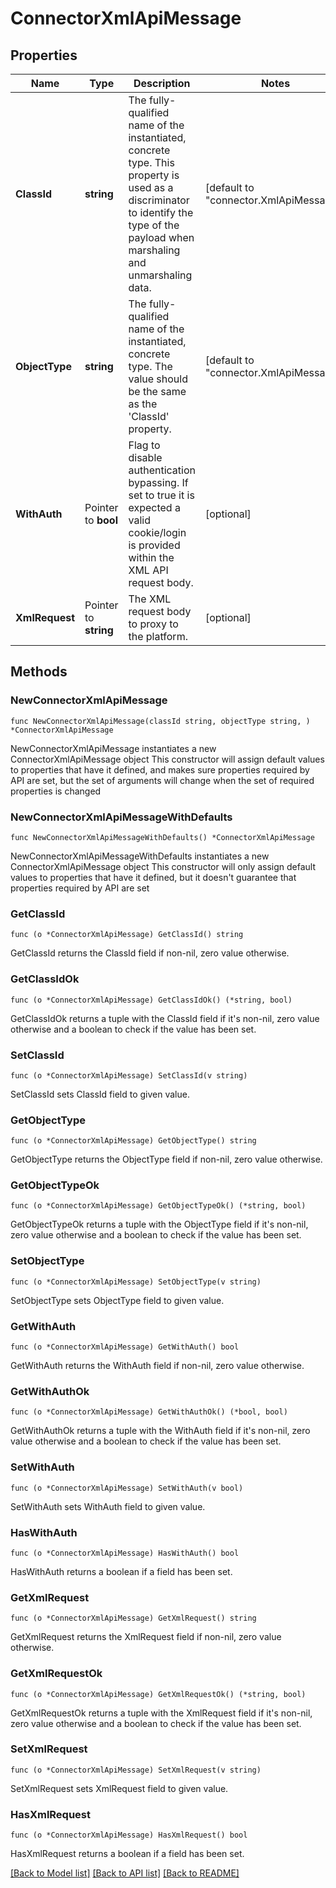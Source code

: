 # ConnectorXmlApiMessage

## Properties

Name | Type | Description | Notes
------------ | ------------- | ------------- | -------------
**ClassId** | **string** | The fully-qualified name of the instantiated, concrete type. This property is used as a discriminator to identify the type of the payload when marshaling and unmarshaling data. | [default to "connector.XmlApiMessage"]
**ObjectType** | **string** | The fully-qualified name of the instantiated, concrete type. The value should be the same as the &#39;ClassId&#39; property. | [default to "connector.XmlApiMessage"]
**WithAuth** | Pointer to **bool** | Flag to disable authentication bypassing. If set to true it is expected a valid cookie/login is provided within the XML API request body. | [optional] 
**XmlRequest** | Pointer to **string** | The XML request body to proxy to the platform. | [optional] 

## Methods

### NewConnectorXmlApiMessage

`func NewConnectorXmlApiMessage(classId string, objectType string, ) *ConnectorXmlApiMessage`

NewConnectorXmlApiMessage instantiates a new ConnectorXmlApiMessage object
This constructor will assign default values to properties that have it defined,
and makes sure properties required by API are set, but the set of arguments
will change when the set of required properties is changed

### NewConnectorXmlApiMessageWithDefaults

`func NewConnectorXmlApiMessageWithDefaults() *ConnectorXmlApiMessage`

NewConnectorXmlApiMessageWithDefaults instantiates a new ConnectorXmlApiMessage object
This constructor will only assign default values to properties that have it defined,
but it doesn't guarantee that properties required by API are set

### GetClassId

`func (o *ConnectorXmlApiMessage) GetClassId() string`

GetClassId returns the ClassId field if non-nil, zero value otherwise.

### GetClassIdOk

`func (o *ConnectorXmlApiMessage) GetClassIdOk() (*string, bool)`

GetClassIdOk returns a tuple with the ClassId field if it's non-nil, zero value otherwise
and a boolean to check if the value has been set.

### SetClassId

`func (o *ConnectorXmlApiMessage) SetClassId(v string)`

SetClassId sets ClassId field to given value.


### GetObjectType

`func (o *ConnectorXmlApiMessage) GetObjectType() string`

GetObjectType returns the ObjectType field if non-nil, zero value otherwise.

### GetObjectTypeOk

`func (o *ConnectorXmlApiMessage) GetObjectTypeOk() (*string, bool)`

GetObjectTypeOk returns a tuple with the ObjectType field if it's non-nil, zero value otherwise
and a boolean to check if the value has been set.

### SetObjectType

`func (o *ConnectorXmlApiMessage) SetObjectType(v string)`

SetObjectType sets ObjectType field to given value.


### GetWithAuth

`func (o *ConnectorXmlApiMessage) GetWithAuth() bool`

GetWithAuth returns the WithAuth field if non-nil, zero value otherwise.

### GetWithAuthOk

`func (o *ConnectorXmlApiMessage) GetWithAuthOk() (*bool, bool)`

GetWithAuthOk returns a tuple with the WithAuth field if it's non-nil, zero value otherwise
and a boolean to check if the value has been set.

### SetWithAuth

`func (o *ConnectorXmlApiMessage) SetWithAuth(v bool)`

SetWithAuth sets WithAuth field to given value.

### HasWithAuth

`func (o *ConnectorXmlApiMessage) HasWithAuth() bool`

HasWithAuth returns a boolean if a field has been set.

### GetXmlRequest

`func (o *ConnectorXmlApiMessage) GetXmlRequest() string`

GetXmlRequest returns the XmlRequest field if non-nil, zero value otherwise.

### GetXmlRequestOk

`func (o *ConnectorXmlApiMessage) GetXmlRequestOk() (*string, bool)`

GetXmlRequestOk returns a tuple with the XmlRequest field if it's non-nil, zero value otherwise
and a boolean to check if the value has been set.

### SetXmlRequest

`func (o *ConnectorXmlApiMessage) SetXmlRequest(v string)`

SetXmlRequest sets XmlRequest field to given value.

### HasXmlRequest

`func (o *ConnectorXmlApiMessage) HasXmlRequest() bool`

HasXmlRequest returns a boolean if a field has been set.


[[Back to Model list]](../README.md#documentation-for-models) [[Back to API list]](../README.md#documentation-for-api-endpoints) [[Back to README]](../README.md)


